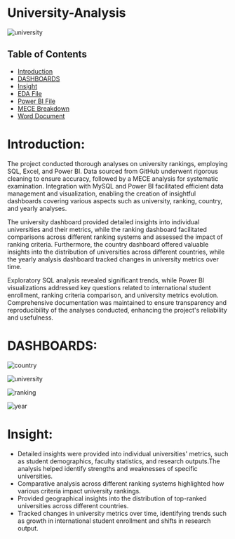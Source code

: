 # University-Analysis

![university](https://github.com/madhavyawale7/University-Analysis/assets/159420665/20217881-6178-4a0d-abcf-926cda664fcc)


## Table of Contents

- [Introduction](#Introduction)
- [DASHBOARDS](#DASHBOARDS)
- [Insight](#Insight)
- [EDA File](https://github.com/madhavyawale7/DVD-Rental-Store-Analysis/blob/main/EDA%20Of%20Movie%20Rental%20Analytics.xlsx)
- [Power BI File](https://github.com/madhavyawale7/DVD-Rental-Store-Analysis/blob/main/Power%20Bi%20Of%20Movie%20Rental%20Analytics.pbix)
- [MECE Breakdown](https://github.com/madhavyawale7/DVD-Rental-Store-Analysis/blob/main/MECE%20Of%20Movie%20Rental%20Analytics.docx)
- [Word Document](https://github.com/madhavyawale7/DVD-Rental-Store-Analysis/blob/main/Word%20Document%20Of%20Movie%20Rental%20Analytics.docx)

# Introduction:

The project conducted thorough analyses on university rankings, employing SQL, Excel, and Power BI. Data sourced from GitHub underwent rigorous cleaning to ensure accuracy, followed by a MECE analysis for systematic examination. Integration with MySQL and Power BI facilitated efficient data management and visualization, enabling the creation of insightful dashboards covering various aspects such as university, ranking, country, and yearly analyses.

The university dashboard provided detailed insights into individual universities and their metrics, while the ranking dashboard facilitated comparisons across different ranking systems and assessed the impact of ranking criteria. Furthermore, the country dashboard offered valuable insights into the distribution of universities across different countries, while the yearly analysis dashboard tracked changes in university metrics over time.

Exploratory SQL analysis revealed significant trends, while Power BI visualizations addressed key questions related to international student enrollment, ranking criteria comparison, and university metrics evolution. Comprehensive documentation was maintained to ensure transparency and reproducibility of the analyses conducted, enhancing the project's reliability and usefulness.

# DASHBOARDS:

![country](https://github.com/madhavyawale7/University-Analysis/assets/159420665/03adf660-73e2-4dc8-a9a2-e4faaeaea386)


![university](https://github.com/madhavyawale7/University-Analysis/assets/159420665/012bce25-f154-4294-ad83-7760a1abebca)


![ranking](https://github.com/madhavyawale7/University-Analysis/assets/159420665/bba0dd89-0880-4d7b-b936-f07abec026ae)


![year](https://github.com/madhavyawale7/University-Analysis/assets/159420665/bcf7aa53-3d05-4b2c-acd1-848b1e7cfaf7)

# Insight:
+ Detailed insights were provided into individual universities' metrics, such as student demographics, faculty statistics, and research outputs.The analysis helped identify strengths and weaknesses of specific universities.
+ Comparative analysis across different ranking systems highlighted how various criteria impact university rankings.
+ Provided geographical insights into the distribution of top-ranked universities across different countries.
+ Tracked changes in university metrics over time, identifying trends such as growth in international student enrollment and shifts in research output.
